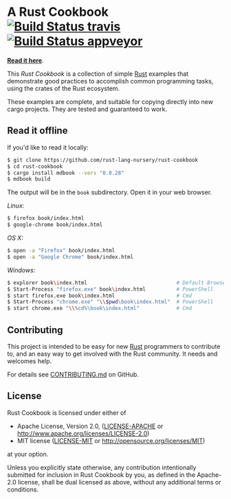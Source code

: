 # A Rust Cookbook &emsp; [![Build Status travis]][travis]  [![Build Status appveyor]][appveyor]

[Build Status travis]: https://api.travis-ci.org/rust-lang-nursery/rust-cookbook.svg?branch=master
[travis]: https://travis-ci.org/rust-lang-nursery/rust-cookbook
[Build Status appveyor]: https://ci.appveyor.com/api/projects/status/k56hklb7puv7c4he?svg=true
[appveyor]: https://ci.appveyor.com/project/rust-lang-libs/rust-cookbook

**[Read it here]**.

This _Rust Cookbook_ is a collection of simple [Rust] examples that
demonstrate good practices to accomplish common programming tasks,
using the crates of the Rust ecosystem.

These examples are complete, and suitable for copying directly into
new cargo projects. They are tested and guaranteed to work.

## Read it offline

If you'd like to read it locally:

```bash
$ git clone https://github.com/rust-lang-nursery/rust-cookbook
$ cd rust-cookbook
$ cargo install mdbook --vers "0.0.28"
$ mdbook build
```

The output will be in the `book` subdirectory. Open it in your web browser.

_Linux:_
```bash
$ firefox book/index.html
$ google-chrome book/index.html
```

_OS X:_
```bash
$ open -a "Firefox" book/index.html
$ open -a "Google Chrome" book/index.html
```

_Windows:_
```bash
$ explorer book\index.html                             # Default Browser (PowerShell and Cmd)
$ Start-Process "firefox.exe" book\index.html          # PowerShell
$ start firefox.exe book\index.html                    # Cmd
$ Start-Process "chrome.exe" "\\$pwd\book\index.html"  # PowerShell
$ start chrome.exe "\\%cd%\book\index.html"            # Cmd
```


[Read it here]: https://rust-lang-nursery.github.io/rust-cookbook
[Rust]: https://www.rust-lang.org/

## Contributing

This project is intended to be easy for new [Rust] programmers to
contribute to, and an easy way to get involved with the Rust
community. It needs and welcomes help.

For details see [CONTRIBUTING.md] on GitHub.

[CONTRIBUTING.md]: https://github.com/rust-lang-nursery/rust-cookbook/blob/master/CONTRIBUTING.md

## License

Rust Cookbook is licensed under either of

 * Apache License, Version 2.0, ([LICENSE-APACHE](LICENSE-APACHE) or
   http://www.apache.org/licenses/LICENSE-2.0)
 * MIT license ([LICENSE-MIT](LICENSE-MIT) or
   http://opensource.org/licenses/MIT)

at your option.

Unless you explicitly state otherwise, any contribution intentionally submitted
for inclusion in Rust Cookbook by you, as defined in the Apache-2.0 license, shall be
dual licensed as above, without any additional terms or conditions.
